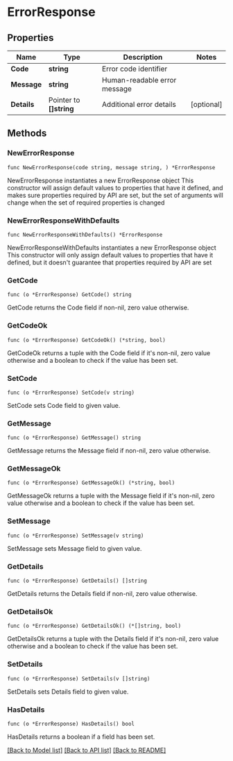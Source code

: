 # ErrorResponse

## Properties

Name | Type | Description | Notes
------------ | ------------- | ------------- | -------------
**Code** | **string** | Error code identifier | 
**Message** | **string** | Human-readable error message | 
**Details** | Pointer to **[]string** | Additional error details | [optional] 

## Methods

### NewErrorResponse

`func NewErrorResponse(code string, message string, ) *ErrorResponse`

NewErrorResponse instantiates a new ErrorResponse object
This constructor will assign default values to properties that have it defined,
and makes sure properties required by API are set, but the set of arguments
will change when the set of required properties is changed

### NewErrorResponseWithDefaults

`func NewErrorResponseWithDefaults() *ErrorResponse`

NewErrorResponseWithDefaults instantiates a new ErrorResponse object
This constructor will only assign default values to properties that have it defined,
but it doesn't guarantee that properties required by API are set

### GetCode

`func (o *ErrorResponse) GetCode() string`

GetCode returns the Code field if non-nil, zero value otherwise.

### GetCodeOk

`func (o *ErrorResponse) GetCodeOk() (*string, bool)`

GetCodeOk returns a tuple with the Code field if it's non-nil, zero value otherwise
and a boolean to check if the value has been set.

### SetCode

`func (o *ErrorResponse) SetCode(v string)`

SetCode sets Code field to given value.


### GetMessage

`func (o *ErrorResponse) GetMessage() string`

GetMessage returns the Message field if non-nil, zero value otherwise.

### GetMessageOk

`func (o *ErrorResponse) GetMessageOk() (*string, bool)`

GetMessageOk returns a tuple with the Message field if it's non-nil, zero value otherwise
and a boolean to check if the value has been set.

### SetMessage

`func (o *ErrorResponse) SetMessage(v string)`

SetMessage sets Message field to given value.


### GetDetails

`func (o *ErrorResponse) GetDetails() []string`

GetDetails returns the Details field if non-nil, zero value otherwise.

### GetDetailsOk

`func (o *ErrorResponse) GetDetailsOk() (*[]string, bool)`

GetDetailsOk returns a tuple with the Details field if it's non-nil, zero value otherwise
and a boolean to check if the value has been set.

### SetDetails

`func (o *ErrorResponse) SetDetails(v []string)`

SetDetails sets Details field to given value.

### HasDetails

`func (o *ErrorResponse) HasDetails() bool`

HasDetails returns a boolean if a field has been set.


[[Back to Model list]](../README.md#documentation-for-models) [[Back to API list]](../README.md#documentation-for-api-endpoints) [[Back to README]](../README.md)


